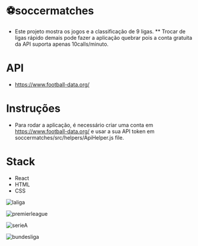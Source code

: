 # ⚽soccermatches
- Este projeto mostra os jogos e a classificação de 9 ligas.
** Trocar de ligas rápido demais pode fazer a aplicação quebrar pois a conta gratuita da API suporta apenas 10calls/minuto.

# API 
- https://www.football-data.org/

# Instruções
- Para rodar a aplicação, é necessário criar uma conta em https://www.football-data.org/ e usar a sua API token em soccermatches/src/helpers/ApiHelper.js file.

# Stack
- React
- HTML
- CSS

![laliga](https://user-images.githubusercontent.com/83065685/148611797-2aad8494-cc7d-4bf6-ad17-b08170df9c23.png)

![premierleague](https://user-images.githubusercontent.com/83065685/148611801-499ab845-dad3-41ad-b6f3-64937fd4ed5d.png)

![serieA](https://user-images.githubusercontent.com/83065685/148611804-d6b0349d-acea-47b4-aac9-343e05526840.png)

![bundesliga](https://user-images.githubusercontent.com/83065685/148611809-03baa0bb-8e0f-49be-9359-14741ed6e2dd.png)
